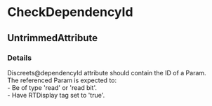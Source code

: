 ﻿---  
uid: Validator_2_54_2  
---

# CheckDependencyId

## UntrimmedAttribute

### Details

Discreets@dependencyId attribute should contain the ID of a Param.  
The referenced Param is expected to:  
\- Be of type 'read' or 'read bit'.  
\- Have RTDisplay tag set to 'true'.
